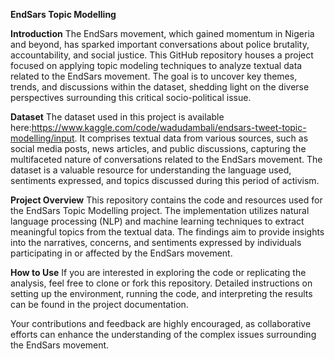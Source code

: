 


**EndSars Topic Modelling**


**Introduction**
The EndSars movement, which gained momentum in Nigeria and beyond, has sparked important conversations about police brutality, accountability, and social justice. This GitHub repository houses a project focused on applying topic modeling techniques to analyze textual data related to the EndSars movement. The goal is to uncover key themes, trends, and discussions within the dataset, shedding light on the diverse perspectives surrounding this critical socio-political issue.

**Dataset**
The dataset used in this project is available here:https://www.kaggle.com/code/wadudambali/endsars-tweet-topic-modelling/input.
It comprises textual data from various sources, such as social media posts, news articles, and public discussions, capturing the multifaceted nature of conversations related to the EndSars movement. The dataset is a valuable resource for understanding the language used, sentiments expressed, and topics discussed during this period of activism.

**Project Overview**
This repository contains the code and resources used for the EndSars Topic Modelling project. The implementation utilizes natural language processing (NLP) and machine learning techniques to extract meaningful topics from the textual data. The findings aim to provide insights into the narratives, concerns, and sentiments expressed by individuals participating in or affected by the EndSars movement.

**How to Use**
If you are interested in exploring the code or replicating the analysis, feel free to clone or fork this repository. Detailed instructions on setting up the environment, running the code, and interpreting the results can be found in the project documentation.

Your contributions and feedback are highly encouraged, as collaborative efforts can enhance the understanding of the complex issues surrounding the EndSars movement.
